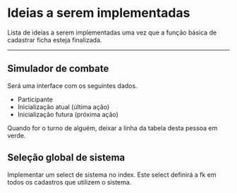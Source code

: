 # Ideias a serem implementadas 

Lista de ideias a serem implementadas uma vez que a função básica de cadastrar ficha esteja finalizada.

---
## Simulador de combate

Será uma interface com os seguintes dados.

- Participante
- Inicialização atual (última ação)
- Inicialização futura (próxima ação)

Quando for o turno de alguém, deixar a linha da tabela desta pessoa em verde.

## Seleção global de sistema

Implementar um select de sistema no index. Este select definirá a fk em todos os cadastros 
que utilizem o sistema.